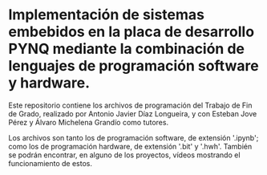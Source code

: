 # Implementación de sistemas embebidos en la placa de desarrollo PYNQ mediante la combinación de lenguajes de programación software y hardware.
 
Este repositorio contiene los archivos de programación del Trabajo de Fin de Grado, realizado por Antonio Javier Díaz Longueira, y con Esteban Jove Pérez y Álvaro Michelena Grandío como tutores.

Los archivos son tanto los de programación software, de extensión '.ipynb'; como los de programación hardware, de extensión '.bit' y '.hwh'.
También se podrán encontrar, en alguno de los proyectos, vídeos mostrando el funcionamiento de estos.
